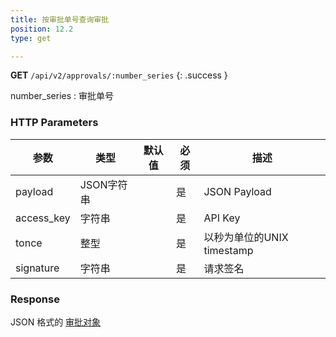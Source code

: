 ```yaml
---
title: 按审批单号查询审批
position: 12.2
type: get

---
```


**GET** `/api/v2/approvals/:number_series`
{: .success }

number_series
: 审批单号

### HTTP Parameters

参数       | 类型       | 默认值 | 必须 | 描述
-----------|------------|--------|------|----------------------------|
payload    | JSON字符串 |        | 是   | JSON Payload
access_key | 字符串     |        | 是   | API Key
tonce      | 整型       |        | 是   | 以秒为单位的UNIX timestamp
signature  | 字符串     |        | 是   | 请求签名


### Response

JSON 格式的 [审批对象](#objectapproval)
